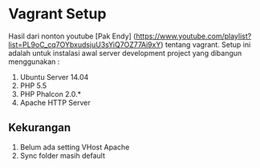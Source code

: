 # Vagrant Setup

Hasil dari nonton youtube [Pak Endy] (https://www.youtube.com/playlist?list=PL9oC_cq7OYbxudsjuU3sYiQ7OZ77Ai9xY) tentang vagrant. 
Setup ini adalah untuk instalasi awal server development project yang dibangun menggunakan :

1. Ubuntu Server 14.04
2. PHP 5.5
3. PHP Phalcon 2.0.*
4. Apache HTTP Server

## Kekurangan

1. Belum ada setting VHost Apache
2. Sync folder masih default
